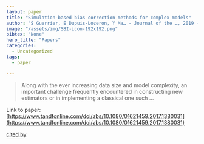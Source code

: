 ```yaml
---
layout: paper
title: "Simulation-based bias correction methods for complex models"
author: "S Guerrier, E Dupuis-Lozeron, Y Ma… - Journal of the …, 2019 - Taylor & Francis"
image: "/assets/img/SBI-icon-192x192.png"
bibtex: "None"
hero_title: "Papers"
categories:
  - Uncategorized
tags:
  - paper

---
```

>Along with the ever increasing data size and model complexity, an important challenge frequently encountered in constructing new estimators or in implementing a classical one such …

Link to paper: [https://www.tandfonline.com/doi/abs/10.1080/01621459.2017.1380031](https://www.tandfonline.com/doi/abs/10.1080/01621459.2017.1380031)

[cited by](https://scholar.google.com/scholar?cites=15588178043349257393&as_sdt=2005&sciodt=0,5&hl=en&num=20)

